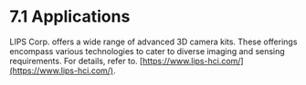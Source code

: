 # 7.1 Applications

LIPS Corp. offers a wide range of advanced 3D camera kits. These offerings encompass various technologies to cater to diverse imaging and sensing requirements. For details, refer to. [https://www.lips-hci.com/](https://www.lips-hci.com/).
